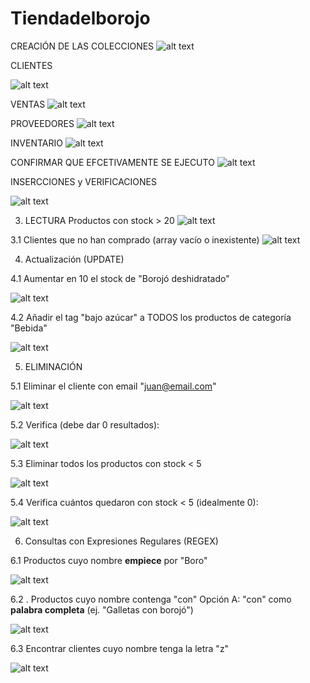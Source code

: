 # Tiendadelborojo

CREACIÓN DE LAS COLECCIONES
![alt text](image-1.png)

CLIENTES

![alt text](image-2.png)

VENTAS 
![alt text](image-3.png)

PROVEEDORES
![alt text](image-4.png)

INVENTARIO
![alt text](image-5.png)

CONFIRMAR QUE EFCETIVAMENTE SE EJECUTO 
![alt text](image-6.png)

INSERCCIONES y VERIFICACIONES

![alt text](image-7.png)

3. LECTURA
 Productos con stock > 20
![alt text](image-13.png)

3.1  Clientes que no han comprado (array vacío o inexistente)
![alt text](image-15.png)

4. Actualización (UPDATE)

4.1  Aumentar en 10 el stock de "Borojó deshidratado"

![alt text](image-17.png)

4.2  Añadir el tag "bajo azúcar" a TODOS los productos de categoría "Bebida"

![alt text](image-18.png)

5. ELIMINACIÓN

5.1 Eliminar el cliente con email "juan@email.com"

![alt text](image-19.png)

5.2 Verifica (debe dar 0 resultados):

![alt text](image-20.png)

5.3 Eliminar todos los productos con stock < 5

![alt text](image-21.png)

5.4  Verifica cuántos quedaron con stock < 5 (idealmente 0):

![alt text](image-22.png)

6. Consultas con Expresiones Regulares (REGEX)

6.1 Productos cuyo nombre **empiece** por "Boro"

![alt text](image-23.png)

6.2 . Productos cuyo nombre contenga "con"
Opción A: "con" como **palabra completa** (ej. "Galletas con borojó")

![alt text](image-24.png)

6.3 Encontrar clientes cuyo nombre tenga la letra "z"

![alt text](image-5.png)
